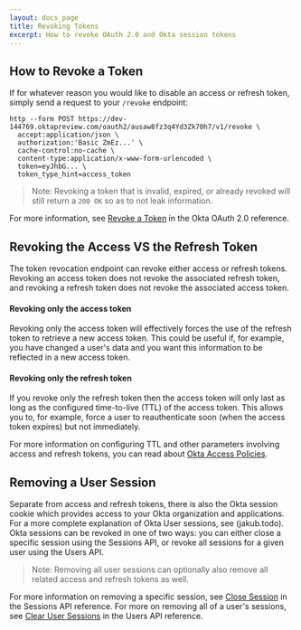 ```yaml
---
layout: docs_page
title: Revoking Tokens
excerpt: How to revoke OAuth 2.0 and Okta session tokens
---
```


## How to Revoke a Token

If for whatever reason you would like to disable an access or refresh token, simply send a request to your `/revoke` endpoint:

```
http --form POST https://dev-144769.oktapreview.com/oauth2/ausaw8fz3q4Yd3Zk70h7/v1/revoke \
  accept:application/json \
  authorization:'Basic ZmEz...' \
  cache-control:no-cache \
  content-type:application/x-www-form-urlencoded \
  token=eyJhbG... \
  token_type_hint=access_token
```

> Note: Revoking a token that is invalid, expired, or already revoked will still return a `200 OK` so as to not leak information.

For more information, see [Revoke a Token](https://developer.okta.com/docs/api/resources/oauth2.html#revoke-a-token) in the Okta OAuth 2.0 reference.

## Revoking the Access VS the Refresh Token

The token revocation endpoint can revoke either access or refresh tokens. Revoking an access token does not revoke the associated refresh token, and revoking a refresh token does not revoke the associated access token. 

#### Revoking only the access token

Revoking only the access token will effectively forces the use of the refresh token to retrieve a new access token. This could be useful if, for example, you have changed a user's data and you want this information to be reflected in a new access token.

#### Revoking only the refresh token 

If you revoke only the refresh token then the access token will only last as long as the configured time-to-live (TTL) of the access token. This allows you to, for example, force a user to reauthenticate soon (when the access token expires) but not immediately. 

For more information on configuring TTL and other parameters involving access and refresh tokens, you can read about [Okta Access Policies](https://developer.okta.com/standards/OAuth/index#access-policies).

## Removing a User Session

Separate from access and refresh tokens, there is also the Okta session cookie which provides access to your Okta organization and applications. For a more complete explanation of Okta User sessions, see (jakub.todo). Okta sessions can be revoked in one of two ways: you can either close a specific session using the Sessions API, or revoke all sessions for a given user using the Users API. 

> Note: Removing all user sessions can optionally also remove all related access and refresh tokens as well.

For more information on removing a specific session, see [Close Session](https://developer.okta.com/docs/api/resources/sessions.html#close-session) in the Sessions API reference. For more on removing all of a user's sessions, see [Clear User Sessions](https://developer.okta.com/docs/api/resources/users.html#clear-user-sessions) in the Users API reference.


